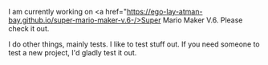 I am currently working on <a href="https://ego-lay-atman-bay.github.io/super-mario-maker-v.6-/>Super Mario Maker V.6</a>. Please check it out.
  
  I do other things, mainly tests. I like to test stuff out. If you need someone to test a new project, I'd gladly test it out.
